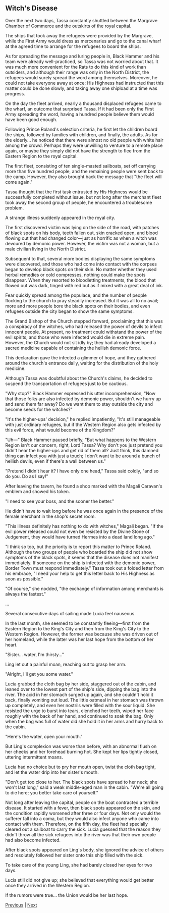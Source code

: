 ## Witch's Disease
Over the next two days, Tassa constantly shuttled between the Margrave Chamber of Commerce and the outskirts of the royal capital.

The ships that took away the refugees were provided by the Margrave, while the First Army would dress as mercenaries and go to the canal wharf at the agreed time to arrange for the refugees to board the ships.

As for spreading the message and luring people in, Black Hammer and his team were already well-practiced, so Tassa was not worried about that. It was much more convenient for the Rats to do this kind of work than outsiders, and although their range was only in the North District, the refugees would surely spread the word among themselves. Moreover, he could not take everyone away at once; His Highness had instructed that this matter could be done slowly, and taking away one shipload at a time was progress.

On the day the fleet arrived, nearly a thousand displaced refugees came to the wharf, an outcome that surprised Tassa. If it had been only the First Army spreading the word, having a hundred people believe them would have been good enough.

Following Prince Roland's selection criteria, he first let the children board the ships, followed by families with children, and finally, the adults. As for the elderly... he noticed that there were almost no old people with white hair among the crowd. Perhaps they were unwilling to venture to a remote place again, or maybe they simply did not have the strength to flee from the Eastern Region to the royal capital.

The first fleet, consisting of ten single-masted sailboats, set off carrying more than five hundred people, and the remaining people were sent back to the camp. However, they also brought back the message that "the fleet will come again."

Tassa thought that the first task entrusted by His Highness would be successfully completed without issue, but not long after the merchant fleet took away the second group of people, he encountered a troublesome problem.

A strange illness suddenly appeared in the royal city.

The first discovered victim was lying on the side of the road, with patches of black spots on his body, teeth fallen out, skin cracked open, and blood flowing out that had changed color—just as horrific as when a witch was devoured by demonic power. However, the victim was not a woman, but a male civilian living in the North District.



Subsequent to that, several more bodies displaying the same symptoms were discovered, and those who had come into contact with the corpses began to develop black spots on their skin. No matter whether they used herbal remedies or cold compresses, nothing could make the spots disappear. When they resorted to bloodletting treatments, the blood that flowed out was dark, tinged with red but as if mixed with a great deal of ink.



Fear quickly spread among the populace, and the number of people flocking to the church to pray steadily increased. But it was all to no avail; more and more people bore the black spots on their bodies, and even refugees outside the city began to show the same symptoms.



The Grand Bishop of the Church stepped forward, proclaiming that this was a conspiracy of the witches, who had released the power of devils to infect innocent people. At present, no treatment could withstand the power of the evil spirits, and those who were infected would die in extreme pain. However, the Church would not sit idly by; they had already developed a sacred medicine capable of containing the hellish demonic force.



This declaration gave the infected a glimmer of hope, and they gathered around the church's entrance daily, waiting for the distribution of the holy medicine.



Although Tassa was doubtful about the Church's claims, he decided to suspend the transportation of refugees just to be cautious.



"Why stop?" Black Hammer expressed his utter incomprehension, "Now that those folks are also infected by demonic power, shouldn't we hurry up and send them far away? Do we want them to stay outside the city and become seeds for the witches?"



"It's the higher-ups' decision," he replied impatiently, "It's still manageable with just ordinary refugees, but if the Western Region also gets infected by this evil force, what would become of the Kingdom?"



"Uh—" Black Hammer paused briefly, "But what happens to the Western Region isn't our concern, right, Lord Tassa? Why don't you just pretend you didn't hear the higher-ups and get rid of them all? Just think, this damned thing can infect you with just a touch; I don't want to be around a bunch of hellish devils, even if there's a wall between us."



"Pretend I didn't hear it? I have only one head," Tassa said coldly, "and so do you. Do as I say!"



After leaving the tavern, he found a shop marked with the Magali Caravan's emblem and showed his token.

"I need to see your boss, and the sooner the better."

He didn't have to wait long before he was once again in the presence of the female merchant in the shop's secret room.

"This illness definitely has nothing to do with witches," Magali began. "If the evil power released could not even be resisted by the Divine Stone of Judgement, they would have turned Hermes into a dead land long ago."

"I think so too, but the priority is to report this matter to Prince Roland. Although the two groups of people who boarded the ship did not show symptoms of the black spots, it seems that the disease does not manifest immediately. If someone on the ship is infected with the demonic power, Border Town must respond immediately." Tassa took out a folded letter from his embrace, "I need your help to get this letter back to His Highness as soon as possible."

"Of course," she nodded, "the exchange of information among merchants is always the fastest."

...

Several consecutive days of sailing made Lucia feel nauseous.

In the last month, she seemed to be constantly fleeing—first from the Eastern Region to the King's City and then from the King's City to the Western Region. However, the former was because she was driven out of her homeland, while the latter was her last hope from the bottom of her heart.



"Sister... water, I'm thirsty..."

Ling let out a painful moan, reaching out to grasp her arm.

"Alright, I'll get you some water."

Lucia grabbed the cloth bag by her side, staggered out of the cabin, and leaned over to the lowest part of the ship's side, dipping the bag into the river. The acid in her stomach surged up again, and she couldn't hold it back, finally vomiting out loud. The little oatmeal in her stomach was thrown up completely, and even her nostrils were filled with the sour liquid. She resisted the urge to burst into tears, clenched her teeth, wiped her face roughly with the back of her hand, and continued to soak the bag. Only when the bag was full of water did she hold it in her arms and hurry back to the cabin.

"Here's the water, open your mouth."

But Ling's complexion was worse than before, with an abnormal flush on her cheeks and her forehead burning hot. She kept her lips tightly closed, uttering intermittent moans.

Lucia had no choice but to pry her mouth open, twist the cloth bag tight, and let the water drip into her sister's mouth.

"Don't get too close to her. The black spots have spread to her neck; she won't last long," said a weak middle-aged man in the cabin. "We're all going to die here; you better take care of yourself."

Not long after leaving the capital, people on the boat contracted a terrible disease. It started with a fever, then black spots appeared on the skin, and the condition rapidly worsened after three or four days. Not only would the sufferer fall into a coma, but they would also infect anyone who came into contact with them. Therefore, on the fifth day, the fleet had specially cleared out a sailboat to carry the sick. Lucia guessed that the reason they didn't throw all the sick refugees into the river was that their own people had also become infected.



After black spots appeared on Ling's body, she ignored the advice of others and resolutely followed her sister onto this ship filled with the sick.

To take care of the young Ling, she had barely closed her eyes for two days.

Lucia still did not give up; she believed that everything would get better once they arrived in the Western Region.

If the rumors were true… the Union would be her last hope.





[Previous](CH0215.md) | [Next](CH0217.md)
